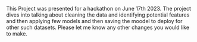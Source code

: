 This Project was presented for a hackathon on June 17th 2023. The project dives into talking about cleaning the data and identifying potential features and then applying few models and then saving the moodel to deploy for other such datasets.
Please let me know any other changes you would like to make. 
